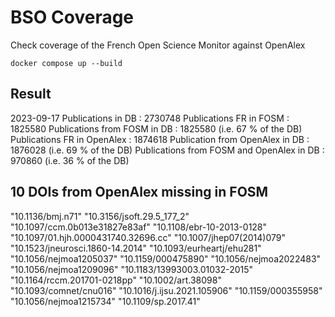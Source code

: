 # BSO Coverage

Check coverage of the French Open Science Monitor against OpenAlex

`docker compose up --build`

## Result

2023-09-17
Publications in DB : 2730748
Publications FR in FOSM : 1825580
Publications from FOSM in DB : 1825580 (i.e. 67 % of the DB)
Publications FR in OpenAlex : 1874618
Publication from OpenAlex in DB : 1876028 (i.e. 69 % of the DB)
Publications from FOSM and OpenAlex in DB : 970860 (i.e. 36 % of the DB)

## 10 DOIs from OpenAlex missing in FOSM

"10.1136/bmj.n71"
"10.3156/jsoft.29.5_177_2"
"10.1097/ccm.0b013e31827e83af"
"10.1108/ebr-10-2013-0128"
"10.1097/01.hjh.0000431740.32696.cc"
"10.1007/jhep07(2014)079"
"10.1523/jneurosci.1860-14.2014"
"10.1093/eurheartj/ehu281"
"10.1056/nejmoa1205037"
"10.1159/000475890"
"10.1056/nejmoa2022483"
"10.1056/nejmoa1209096"
"10.1183/13993003.01032-2015"
"10.1164/rccm.201701-0218pp"
"10.1002/art.38098"
"10.1093/comnet/cnu016"
"10.1016/j.ijsu.2021.105906"
"10.1159/000355958"
"10.1056/nejmoa1215734"
"10.1109/sp.2017.41"
